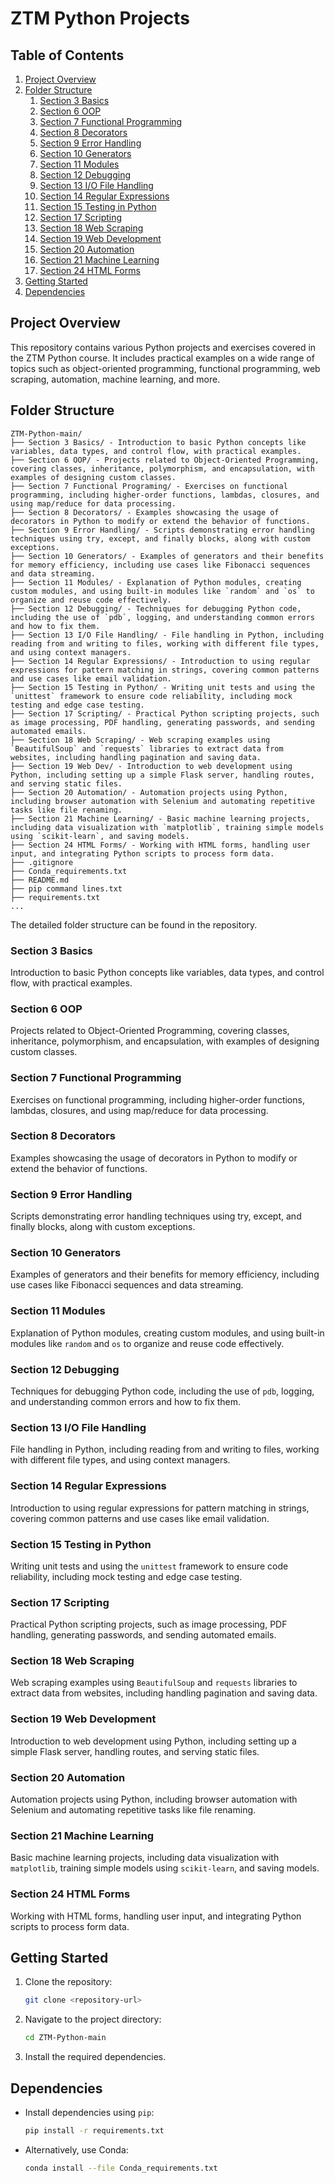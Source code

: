 # ZTM Python Projects

## Table of Contents
1. [Project Overview](#project-overview)
2. [Folder Structure](#folder-structure)
   1. [Section 3 Basics](#section-3-basics)
   2. [Section 6 OOP](#section-6-oop)
   3. [Section 7 Functional Programming](#section-7-functional-programming)
   4. [Section 8 Decorators](#section-8-decorators)
   5. [Section 9 Error Handling](#section-9-error-handling)
   6. [Section 10 Generators](#section-10-generators)
   7. [Section 11 Modules](#section-11-modules)
   8. [Section 12 Debugging](#section-12-debugging)
   9. [Section 13 I/O File Handling](#section-13-io-file-handling)
   10. [Section 14 Regular Expressions](#section-14-regular-expressions)
   11. [Section 15 Testing in Python](#section-15-testing-in-python)
   12. [Section 17 Scripting](#section-17-scripting)
   13. [Section 18 Web Scraping](#section-18-web-scraping)
   14. [Section 19 Web Development](#section-19-web-development)
   15. [Section 20 Automation](#section-20-automation)
   16. [Section 21 Machine Learning](#section-21-machine-learning)
   17. [Section 24 HTML Forms](#section-24-html-forms)
3. [Getting Started](#getting-started)
4. [Dependencies](#dependencies)

## Project Overview
This repository contains various Python projects and exercises covered in the ZTM Python course. It includes practical examples on a wide range of topics such as object-oriented programming, functional programming, web scraping, automation, machine learning, and more.

## Folder Structure
```
ZTM-Python-main/
├── Section 3 Basics/ - Introduction to basic Python concepts like variables, data types, and control flow, with practical examples.
├── Section 6 OOP/ - Projects related to Object-Oriented Programming, covering classes, inheritance, polymorphism, and encapsulation, with examples of designing custom classes.
├── Section 7 Functional Programing/ - Exercises on functional programming, including higher-order functions, lambdas, closures, and using map/reduce for data processing.
├── Section 8 Decorators/ - Examples showcasing the usage of decorators in Python to modify or extend the behavior of functions.
├── Section 9 Error Handling/ - Scripts demonstrating error handling techniques using try, except, and finally blocks, along with custom exceptions.
├── Section 10 Generators/ - Examples of generators and their benefits for memory efficiency, including use cases like Fibonacci sequences and data streaming.
├── Section 11 Modules/ - Explanation of Python modules, creating custom modules, and using built-in modules like `random` and `os` to organize and reuse code effectively.
├── Section 12 Debugging/ - Techniques for debugging Python code, including the use of `pdb`, logging, and understanding common errors and how to fix them.
├── Section 13 I/O File Handling/ - File handling in Python, including reading from and writing to files, working with different file types, and using context managers.
├── Section 14 Regular Expressions/ - Introduction to using regular expressions for pattern matching in strings, covering common patterns and use cases like email validation.
├── Section 15 Testing in Python/ - Writing unit tests and using the `unittest` framework to ensure code reliability, including mock testing and edge case testing.
├── Section 17 Scripting/ - Practical Python scripting projects, such as image processing, PDF handling, generating passwords, and sending automated emails.
├── Section 18 Web Scraping/ - Web scraping examples using `BeautifulSoup` and `requests` libraries to extract data from websites, including handling pagination and saving data.
├── Section 19 Web Dev/ - Introduction to web development using Python, including setting up a simple Flask server, handling routes, and serving static files.
├── Section 20 Automation/ - Automation projects using Python, including browser automation with Selenium and automating repetitive tasks like file renaming.
├── Section 21 Machine Learning/ - Basic machine learning projects, including data visualization with `matplotlib`, training simple models using `scikit-learn`, and saving models.
├── Section 24 HTML Forms/ - Working with HTML forms, handling user input, and integrating Python scripts to process form data.
├── .gitignore
├── Conda_requirements.txt
├── README.md
├── pip command lines.txt
├── requirements.txt
...
```
The detailed folder structure can be found in the repository.

### Section 3 Basics
Introduction to basic Python concepts like variables, data types, and control flow, with practical examples.

### Section 6 OOP
Projects related to Object-Oriented Programming, covering classes, inheritance, polymorphism, and encapsulation, with examples of designing custom classes.

### Section 7 Functional Programming
Exercises on functional programming, including higher-order functions, lambdas, closures, and using map/reduce for data processing.

### Section 8 Decorators
Examples showcasing the usage of decorators in Python to modify or extend the behavior of functions.

### Section 9 Error Handling
Scripts demonstrating error handling techniques using try, except, and finally blocks, along with custom exceptions.

### Section 10 Generators
Examples of generators and their benefits for memory efficiency, including use cases like Fibonacci sequences and data streaming.

### Section 11 Modules
Explanation of Python modules, creating custom modules, and using built-in modules like `random` and `os` to organize and reuse code effectively.

### Section 12 Debugging
Techniques for debugging Python code, including the use of `pdb`, logging, and understanding common errors and how to fix them.

### Section 13 I/O File Handling
File handling in Python, including reading from and writing to files, working with different file types, and using context managers.

### Section 14 Regular Expressions
Introduction to using regular expressions for pattern matching in strings, covering common patterns and use cases like email validation.

### Section 15 Testing in Python
Writing unit tests and using the `unittest` framework to ensure code reliability, including mock testing and edge case testing.

### Section 17 Scripting
Practical Python scripting projects, such as image processing, PDF handling, generating passwords, and sending automated emails.

### Section 18 Web Scraping
Web scraping examples using `BeautifulSoup` and `requests` libraries to extract data from websites, including handling pagination and saving data.

### Section 19 Web Development
Introduction to web development using Python, including setting up a simple Flask server, handling routes, and serving static files.

### Section 20 Automation
Automation projects using Python, including browser automation with Selenium and automating repetitive tasks like file renaming.

### Section 21 Machine Learning
Basic machine learning projects, including data visualization with `matplotlib`, training simple models using `scikit-learn`, and saving models.

### Section 24 HTML Forms
Working with HTML forms, handling user input, and integrating Python scripts to process form data.

## Getting Started
1. Clone the repository:
   ```bash
   git clone <repository-url>
   ```
2. Navigate to the project directory:
   ```bash
   cd ZTM-Python-main
   ```
3. Install the required dependencies.

## Dependencies
- Install dependencies using `pip`:
  ```bash
  pip install -r requirements.txt
  ```
- Alternatively, use Conda:
  ```bash
  conda install --file Conda_requirements.txt
  ```
